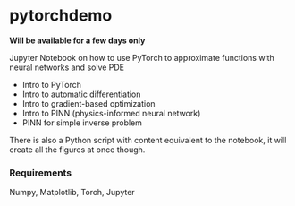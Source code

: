 # pytorchdemo

**Will be available for a few days only**

Jupyter Notebook on how to use PyTorch to approximate functions with neural networks and solve PDE

+ Intro to PyTorch
+ Intro to automatic differentiation
+ Intro to gradient-based optimization
+ Intro to PINN (physics-informed neural network)
+ PINN for simple inverse problem

There is also a Python script with content equivalent to the notebook, it will create all the figures at once though.

### Requirements 

Numpy, Matplotlib, Torch, Jupyter


